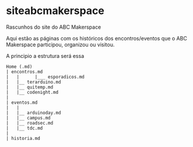# siteabcmakerspace
Rascunhos do site do ABC Makerspace

Aqui estão as páginas com os históricos dos encontros/eventos que o ABC Makerspace participou, organizou ou visitou.

A principio a estrutura será essa

```
Home (.md)
| encontros.md
|   |      |___ esporadicos.md
|   |__ terarduino.md
|   |__ quitemp.md
|   |__ codenight.md 
|   
| eventos.md
|   |
|   |__ arduinoday.md 
|   |__ campus.md
|   |__ roadsec.md
|   |__ tdc.md
|
| historia.md
```

